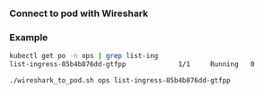 ### Connect to pod with Wireshark

### Example

```bash
kubectl get po -n ops | grep list-ing
list-ingress-85b4b876dd-gtfpp             1/1     Running   0          26d
```

```bash
./wireshark_to_pod.sh ops list-ingress-85b4b876dd-gtfpp
```


